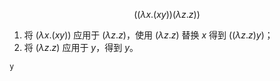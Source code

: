 $$
((λx.(x y))(λz.z))
$$

1. 将 $(λx.(x y))$ 应用于 $(λz.z)$，使用 $(λz.z)$ 替换 $x$ 得到 $((λz.z) y)$；
1. 将 $(λz.z)$ 应用于 $y$，得到 $y$。

```title="solution"
y
```
